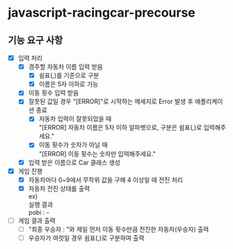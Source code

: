 # javascript-racingcar-precourse

## 기능 요구 사항

- [x] 입력 처리
  - [x] 경주할 자동차 이름 입력 받음
    - [x] 쉼표(,)를 기준으로 구분
    - [x] 이름은 5자 이하로 가능
  - [x] 이동 횟수 입력 받음
  - [x] 잘못된 값일 경우 "[ERROR]"로 시작하는 메세지로 Error 발생 후 애플리케이션 종료
    - [x] 자동차 입력이 잘못되었을 때<br />"[ERROR] 자동차 이름은 5자 이하 알파벳으로, 구분은 쉼표(,)로 입력해주세요."
    - [x] 이동 횟수가 숫자가 아닐 때<br />"[ERROR] 이동 횟수는 숫자만 입력해주세요."
  - [x] 입력 받은 이름으로 Car 클래스 생성
- [x] 게임 진행
  - [x] 자동차마다 0~9에서 무작위 값을 구해 4 이상일 때 전진 처리
  - [x] 자동차 전진 상태를 출력
  <br />ex)
  <br />실행 결과
  <br />pobi : -
- [ ] 게임 결과 출력
  - [ ] "최종 우승자 : "와 제일 먼저 이동 횟수만큼 전진한 자동차(우승자) 출력
  - [ ] 우승자가 여럿일 경우 쉼표(,)로 구분하여 출력